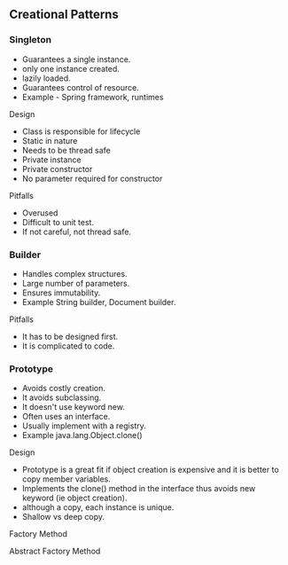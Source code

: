 ## Creational Patterns

### Singleton

- Guarantees a single instance.
- only one instance created.
- lazily loaded.
- Guarantees control of resource.
- Example - Spring framework, runtimes

Design

- Class is responsible for lifecycle
- Static in nature
- Needs to be thread safe
- Private instance
- Private constructor
- No parameter required for constructor

Pitfalls 
- Overused
- Difficult to unit test.
- If not careful, not thread safe.

### Builder

- Handles complex structures.
- Large number of parameters.
- Ensures immutability.
- Example String builder, Document builder.

Pitfalls
- It has to be designed first.
- It is complicated to code.

### Prototype
- Avoids costly creation.
- It avoids subclassing.
- It doesn't use keyword new.
- Often uses an interface.
- Usually implement with a registry.
- Example java.lang.Object.clone()

Design
- Prototype is a great fit if object creation is expensive and it is better to copy member variables.
- Implements the clone() method in the interface thus avoids new keyword (ie object creation).
- although a copy, each instance is unique.
- Shallow vs deep copy.


Factory Method

Abstract Factory Method
